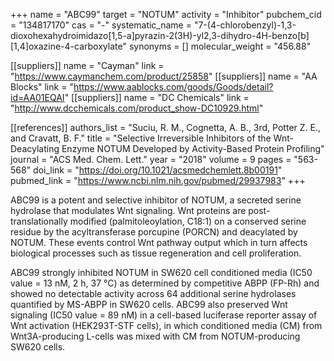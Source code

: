 +++
name = "ABC99"
target = "NOTUM"
activity = "Inhibitor"
pubchem_cid = "134817170"
cas = "-"
systematic_name = "7-(4-chlorobenzyl)-1,3-dioxohexahydroimidazo[1,5-a]pyrazin-2(3H)-yl2,3-dihydro-4H-benzo[b][1,4]oxazine-4-carboxylate"
synonyms = []
molecular_weight = "456.88"

[[suppliers]]
name = "Cayman"
link = "https://www.caymanchem.com/product/25858"
[[suppliers]]
name = "AA Blocks"
link = "https://www.aablocks.com/goods/Goods/detail?id=AA01EQAI"
[[suppliers]]
name = "DC Chemicals"
link = "http://www.dcchemicals.com/product_show-DC10929.html"

[[references]]
authors_list = "Suciu, R. M., Cognetta, A. B., 3rd, Potter Z. E., and Cravatt, B. F."
title = "Selective Irreversible Inhibitors of the Wnt-Deacylating Enzyme NOTUM Developed by Activity-Based Protein Profiling"
journal = "ACS Med. Chem. Lett."
year = "2018"
volume = 9
pages = "563-568"
doi_link = "https://doi.org/10.1021/acsmedchemlett.8b00191"
pubmed_link = "https://www.ncbi.nlm.nih.gov/pubmed/29937983"
+++

ABC99 is a potent and selective inhibitor of NOTUM, a secreted serine hydrolase that modulates Wnt signaling. Wnt proteins are post-translationally modified (palmitoleoylation, C18:1) on a conserved serine residue by the acyltransferase porcupine (PORCN) and deacylated by NOTUM. These events control Wnt pathway output which in turn affects biological processes such as tissue regeneration and cell proliferation.

ABC99 strongly inhibited NOTUM in SW620 cell conditioned media (IC50 value = 13 nM, 2 h, 37 °C) as determined by competitive ABPP (FP-Rh) and showed no detectable activity across 64 additional serine hydrolases quantified by MS-ABPP in SW620 cells. ABC99 also preserved Wnt signaling (IC50 value = 89 nM) in a cell-based luciferase reporter assay of Wnt activation (HEK293T-STF cells), in which conditioned media (CM) from Wnt3A-producing L-cells was mixed with CM from NOTUM-producing SW620 cells.
